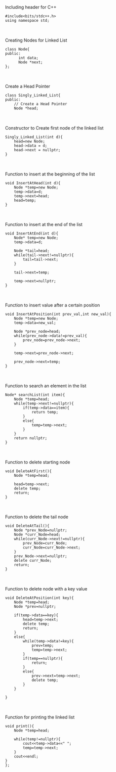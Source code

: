 Including header for C++

    #include<bits/stdc++.h>
    using namespace std;
</br></br>
Creating Nodes for Linked List

    class Node{
    public:
          int data;
          Node *next;
    };

</br></br>
Create a Head Pointer

    class Singly_Linked_List{
    public:
        // Create a Head Pointer
        Node *head;

</br></br>
Constructor to Create first node of the linked list

    Singly_Linked_List(int d){
        head=new Node;
        head->data = d;
        head->next = nullptr;
    }
</br></br>
Function to insert at the beginning of the list

    void InsertAtHead(int d){
        Node *temp=new Node;
        temp->data=d;
        temp->next=head;
        head=temp;
    }
</br></br>
Function to insert at the end of the list
   
    void InsertAtEnd(int d){
        Node* temp=new Node;
        temp->data=d;

        Node *tail=head;
        while(tail->next!=nullptr){
            tail=tail->next;
        }

        tail->next=temp;

        temp->next=nullptr;
    }
</br></br>
Function to insert value after a certain position

    void InsertAtPosition(int prev_val,int new_val){
        Node *temp=new Node;
        temp->data=new_val;

        Node *prev_node=head;
        while(prev_node->data!=prev_val){
            prev_node=prev_node->next;
        }

        temp->next=prev_node->next;

        prev_node->next=temp;
    }
</br></br>
Function to search an element in the list

    Node* searchList(int item){
        Node *temp=head;
        while(temp->next!=nullptr){
            if(temp->data==item){
                return temp;
            }
            else{
                temp=temp->next;
            }
        }
        return nullptr;
    }
</br></br>
Function to delete starting node

    void DeleteAtFirst(){
        Node *temp=head;

        head=temp->next;
        delete temp;
        return;
    }
</br></br>
Function to delete the tail node

    void DeleteAtTail(){
        Node *prev_Node=nullptr;
        Node *curr_Node=head;
        while(curr_Node->next!=nullptr){
            prev_Node=curr_Node;
            curr_Node=curr_Node->next;
        }
        prev_Node->next=nullptr;
        delete curr_Node;
        return;
    }
</br></br>
Function to delete node with a key value

    void DeleteAtPosition(int key){
        Node *temp=head;
        Node *prev=nullptr;

        if(temp->data==key){
            head=temp->next;
            delete temp;
            return;
        }
        else{
            while(temp->data!=key){
                prev=temp;
                temp=temp->next;
            }
            if(temp==nullptr){
                return;
            }
            else{
                prev->next=temp->next;
                delete temp;
            }
        }

    }
</br></br>
Function for printing the linked list

    void print(){
        Node *temp=head;

        while(temp!=nullptr){
            cout<<temp->data<<" ";
            temp=temp->next;
        }
        cout<<endl;
    }
    };



